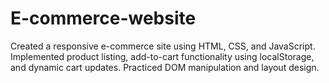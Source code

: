 # E-commerce-website
Created a responsive e-commerce site using HTML, CSS, and JavaScript. Implemented product listing, add-to-cart functionality using localStorage, and dynamic cart updates. Practiced DOM manipulation and layout design.

